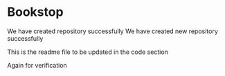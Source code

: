 # Bookstop

We have created repository successfully
We have created new repository successfully

This is the readme file to be updated in the code section

Again for verification
